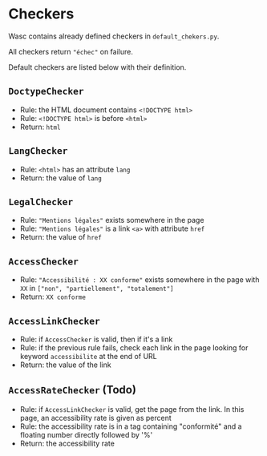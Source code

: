 # Checkers

Wasc contains already defined checkers in `default_chekers.py`.

All checkers return `"échec"` on failure.

Default checkers are listed below with their definition.

## `DoctypeChecker`
* Rule: the HTML document contains `<!DOCTYPE html>`
* Rule: `<!DOCTYPE html>` is before `<html>`
* Return: `html`

## `LangChecker`
* Rule: `<html>` has an attribute `lang`
* Return: the value of `lang`

## `LegalChecker`
* Rule: `"Mentions légales"` exists somewhere in the page
* Rule: `"Mentions légales"` is a link `<a>` with attribute `href`
* Return: the value of `href`

## `AccessChecker`
* Rule: `"Accessibilité : XX conforme"` exists somewhere in the page with `XX` in `["non", "partiellement", "totalement"]`
* Return: `XX conforme`

## `AccessLinkChecker`
* Rule: if `AccessChecker` is valid, then if it's a link
* Rule: if the previous rule fails, check each link in the page looking for keyword `accessibilite` at the end of URL
* Return: the value of the link

## `AccessRateChecker` (Todo)
* Rule: if `AccessLinkChecker` is valid, get the page from the link. In this page, an accessibility rate is given as percent
* Rule: the accessibility rate is in a tag containing "conformité" and a floating number directly followed by '%'
* Return: the accessibility rate